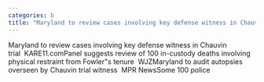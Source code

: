```yaml
---
categories: b
title: "Maryland to review cases involving key defense witness in Chauvin trial  KARE11com"
---
```

Maryland to review cases involving key defense witness in Chauvin trial&nbsp;&nbsp;KARE11.comPanel suggests review of 100 in-custody deaths involving physical restraint from Fowler"s tenure&nbsp;&nbsp;WJZMaryland to audit autopsies overseen by Chauvin trial witness&nbsp;&nbsp;MPR NewsSome 100 police